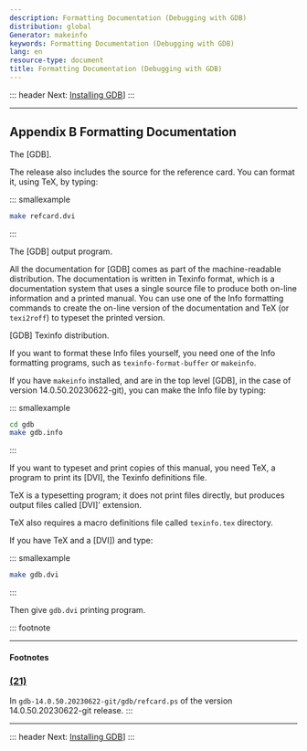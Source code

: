 ```yaml
---
description: Formatting Documentation (Debugging with GDB)
distribution: global
Generator: makeinfo
keywords: Formatting Documentation (Debugging with GDB)
lang: en
resource-type: document
title: Formatting Documentation (Debugging with GDB)
---
```

::: header
Next: [Installing GDB](Installing-GDB.html#Installing-GDB)]
:::

---

## Appendix B Formatting Documentation

The [GDB].

The release also includes the source for the reference card. You can format it, using TeX, by typing:

::: smallexample

```bash
make refcard.dvi
```

:::

The [GDB] output program.

All the documentation for [GDB] comes as part of the machine-readable distribution. The documentation is written in Texinfo format, which is a documentation system that uses a single source file to produce both on-line information and a printed manual. You can use one of the Info formatting commands to create the on-line version of the documentation and TeX (or `texi2roff`) to typeset the printed version.

[GDB] Texinfo distribution.

If you want to format these Info files yourself, you need one of the Info formatting programs, such as `texinfo-format-buffer` or `makeinfo`.

If you have `makeinfo` installed, and are in the top level [GDB], in the case of version 14.0.50.20230622-git), you can make the Info file by typing:

::: smallexample

```bash
cd gdb
make gdb.info
```

:::

If you want to typeset and print copies of this manual, you need TeX, a program to print its [DVI], the Texinfo definitions file.

TeX is a typesetting program; it does not print files directly, but produces output files called [DVI]' extension.

TeX also requires a macro definitions file called `texinfo.tex` directory.

If you have TeX and a [DVI]) and type:

::: smallexample

```bash
make gdb.dvi
```

:::

Then give `gdb.dvi` printing program.

::: footnote

---

#### Footnotes

### [(21)](#DOCF21)

In `gdb-14.0.50.20230622-git/gdb/refcard.ps` of the version 14.0.50.20230622-git release.
:::

---

::: header
Next: [Installing GDB](Installing-GDB.html#Installing-GDB)]
:::
